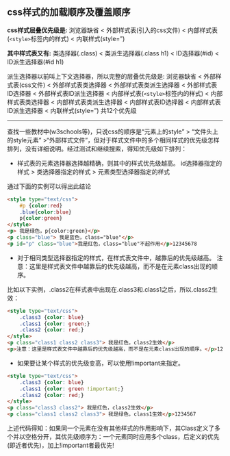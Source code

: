 ## css样式的加载顺序及覆盖顺序

**css样式层叠优先级是:** 
浏览器缺省 < 外部样式表(引入的css文件) < 内部样式表(`<style>`标签内的样式) < 内联样式(style=”)

**其中样式表又有:** 
类选择器(.class) < 类派生选择器(.class h1) < ID选择器(#id) < ID派生选择器(#id h1)

派生选择器以前叫上下文选择器，所以完整的层叠优先级是: 
浏览器缺省 < 外部样式表(css文件) < 外部样式表类选择器 < 外部样式表类派生选择器 < 外部样式表ID选择器 < 外部样式表ID派生选择器 < 内部样式表(`<style>`标签内的样式) < 内部样式表类选择器 < 内部样式表类派生选择器 < 内部样式表ID选择器 < 内部样式表ID派生选择器 < 内联样式(style=”) 
共12个优先级

------

查找一些教材中(w3schools等)，只说css的顺序是“元素上的style” > “文件头上的style元素” >“外部样式文件”，但对于样式文件中的多个相同样式的优先级怎样排列，没有详细说明。经过测试和继续搜索，得知优先级如下排列：

- 样式表的元素选择器选择越精确，则其中的样式优先级越高。 
  id选择器指定的样式 > 类选择器指定的样式 > 元素类型选择器指定的样式

通过下面的实例可以得出此结论

```html
<style type="text/css">
    #p {color:red}
    .blue{color:blue}
    p{color:green}
</style>
<p> 我是绿色，p{color:green}</p>
<p class="blue"> 我是蓝色，class="blue"</p>
<p id="p" class="blue">我是红色，class="blue"不起作用</p>12345678
```

- 对于相同类型选择器指定的样式，在样式表文件中，越靠后的优先级越高。 
  注意：这里是样式表文件中越靠后的优先级越高，而不是在元素class出现的顺序。

比如以下实例，.class2在样式表中出现在.class3和.class1之后，所以.class2生效：

```html
<style type="text/css">
    .class3 {color: blue}
    .class1 {color: green;}  
    .class2 {color: red;}
</style>
<p class="class1 class2 class3"> 我是红色，class2生效</p>
<p>注意：这里是样式表文件中越靠后的优先级越高，而不是在元素class出现的顺序。</p>1234567
```

- 如果要让某个样式的优先级变高，可以使用!important来指定。

```html
<style type="text/css">
    .class3 {color: blue}
    .class1 {color: green !important;}  
    .class2 {color: red;}
</style>
<p class="class3 class2"> 我是红色，class2生效</p>
<p class="class1 class2 class3"> 我是绿色，class1生效</p>1234567
```

上述代码得知：如果同一个元素在没有其他样式的作用影响下，其Class定义了多个并以空格分开，其优先级顺序为：一个元素同时应用多个class，后定义的优先(即近者优先)，加上!important者最优先!